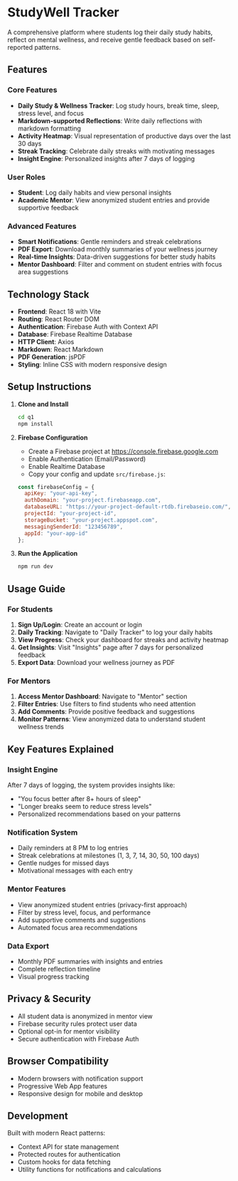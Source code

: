 # StudyWell Tracker

A comprehensive platform where students log their daily study habits, reflect on mental wellness, and receive gentle feedback based on self-reported patterns.

## Features

### Core Features
- **Daily Study & Wellness Tracker**: Log study hours, break time, sleep, stress level, and focus
- **Markdown-supported Reflections**: Write daily reflections with markdown formatting
- **Activity Heatmap**: Visual representation of productive days over the last 30 days
- **Streak Tracking**: Celebrate daily streaks with motivating messages
- **Insight Engine**: Personalized insights after 7 days of logging

### User Roles
- **Student**: Log daily habits and view personal insights
- **Academic Mentor**: View anonymized student entries and provide supportive feedback

### Advanced Features
- **Smart Notifications**: Gentle reminders and streak celebrations
- **PDF Export**: Download monthly summaries of your wellness journey
- **Real-time Insights**: Data-driven suggestions for better study habits
- **Mentor Dashboard**: Filter and comment on student entries with focus area suggestions

## Technology Stack
- **Frontend**: React 18 with Vite
- **Routing**: React Router DOM
- **Authentication**: Firebase Auth with Context API
- **Database**: Firebase Realtime Database
- **HTTP Client**: Axios
- **Markdown**: React Markdown
- **PDF Generation**: jsPDF
- **Styling**: Inline CSS with modern responsive design

## Setup Instructions

1. **Clone and Install**
   ```bash
   cd q1
   npm install
   ```

2. **Firebase Configuration**
   - Create a Firebase project at https://console.firebase.google.com
   - Enable Authentication (Email/Password)
   - Enable Realtime Database
   - Copy your config and update `src/firebase.js`:
   ```javascript
   const firebaseConfig = {
     apiKey: "your-api-key",
     authDomain: "your-project.firebaseapp.com",
     databaseURL: "https://your-project-default-rtdb.firebaseio.com/",
     projectId: "your-project-id",
     storageBucket: "your-project.appspot.com",
     messagingSenderId: "123456789",
     appId: "your-app-id"
   };
   ```

3. **Run the Application**
   ```bash
   npm run dev
   ```

## Usage Guide

### For Students
1. **Sign Up/Login**: Create an account or login
2. **Daily Tracking**: Navigate to "Daily Tracker" to log your daily habits
3. **View Progress**: Check your dashboard for streaks and activity heatmap
4. **Get Insights**: Visit "Insights" page after 7 days for personalized feedback
5. **Export Data**: Download your wellness journey as PDF

### For Mentors
1. **Access Mentor Dashboard**: Navigate to "Mentor" section
2. **Filter Entries**: Use filters to find students who need attention
3. **Add Comments**: Provide positive feedback and suggestions
4. **Monitor Patterns**: View anonymized data to understand student wellness trends

## Key Features Explained

### Insight Engine
After 7 days of logging, the system provides insights like:
- "You focus better after 8+ hours of sleep"
- "Longer breaks seem to reduce stress levels"
- Personalized recommendations based on your patterns

### Notification System
- Daily reminders at 8 PM to log entries
- Streak celebrations at milestones (1, 3, 7, 14, 30, 50, 100 days)
- Gentle nudges for missed days
- Motivational messages with each entry

### Mentor Features
- View anonymized student entries (privacy-first approach)
- Filter by stress level, focus, and performance
- Add supportive comments and suggestions
- Automated focus area recommendations

### Data Export
- Monthly PDF summaries with insights and entries
- Complete reflection timeline
- Visual progress tracking

## Privacy & Security
- All student data is anonymized in mentor view
- Firebase security rules protect user data
- Optional opt-in for mentor visibility
- Secure authentication with Firebase Auth

## Browser Compatibility
- Modern browsers with notification support
- Progressive Web App features
- Responsive design for mobile and desktop

## Development
Built with modern React patterns:
- Context API for state management
- Protected routes for authentication
- Custom hooks for data fetching
- Utility functions for notifications and calculations
